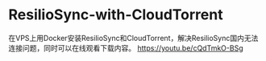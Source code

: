 # ResilioSync-with-CloudTorrent
在VPS上用Docker安装ResilioSync和CloudTorrent，解决ResilioSync国内无法连接问题，同时可以在线观看下载内容。 https://youtu.be/cQdTmkO-BSg
